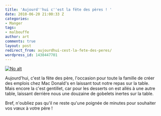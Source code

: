 ```yaml
---
title: 'Aujourd''hui c''est la fête des pères ! '
date: 2010-06-20 21:00:33 Z
categories:
- Manger
tags:
- malbouffe
author: art
comments: true
layout: post
redirect_from: aujourdhui-cest-la-fete-des-peres/
wordpress_id: 1438447701
---
```


<a href="https://irz.fr/recherche?q=repas-mc-do"><img alt="No alt" data-src="https://static.irz.fr/2010/06/repas-mc-do-1024x768.jpg" src="https://static.irz.fr/thumb.php?size=<100&crop=0&src=https://static.irz.fr/2010/06/repas-mc-do-1024x768.jpg" /></a>

Aujourd'hui, c'est la fête des père, l'occasion pour toute la famille de créer des emplois chez Mac Donald's en laissant tout notre repas sur la table. Mais encore la c'est gentillet, car pour les desserts on est allés à une autre table, laissant derrière nous une douzaine de gobelets inertes sur la table.

Bref, n'oubliez pas qu'il ne reste qu'une poignée de minutes pour souhaiter vos vœux à votre père !
